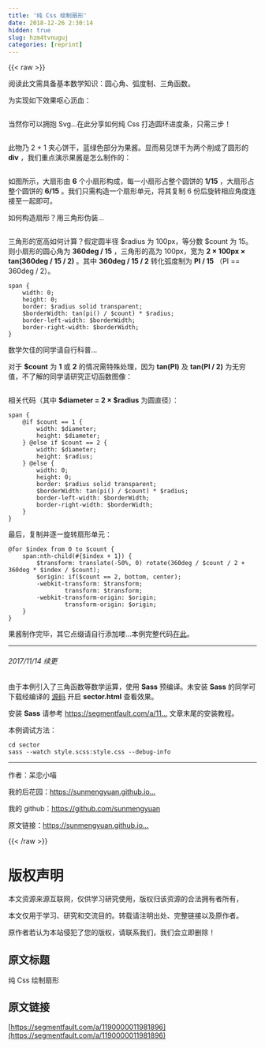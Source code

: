 ```yaml
---
title: '纯 Css 绘制扇形' 
date: 2018-12-26 2:30:14
hidden: true
slug: hzm4tvnuguj
categories: [reprint]
---
```


{{< raw >}}

                    
<p>阅读此文需具备基本数学知识：圆心角、弧度制、三角函数。</p>
<p>为实现如下效果呕心沥血：</p>
<p><span class="img-wrap"><img data-src="http://oz54mleef.bkt.clouddn.com/example.jpg" src="https://static.alili.techhttp://oz54mleef.bkt.clouddn.com/example.jpg" alt="" title="" style="cursor: pointer; display: inline;"></span></p>
<p>当然你可以拥抱 Svg...在此分享如何纯 Css 打造圆环进度条，只需三步！</p>
<p><span class="img-wrap"><img data-src="http://oz54mleef.bkt.clouddn.com/coverage.jpg" src="https://static.alili.techhttp://oz54mleef.bkt.clouddn.com/coverage.jpg" alt="" title="" style="cursor: pointer; display: inline;"></span></p>
<p>此物乃 2 + 1 夹心饼干，蓝绿色部分为果酱。显而易见饼干为两个削成了圆形的 <strong>div</strong> ，我们重点演示果酱是怎么制作的：</p>
<p><span class="img-wrap"><img data-src="http://oz54mleef.bkt.clouddn.com/elem-sector.jpg" src="https://static.alili.techhttp://oz54mleef.bkt.clouddn.com/elem-sector.jpg" alt="" title="" style="cursor: pointer; display: inline;"></span></p>
<p>如图所示，大扇形由 <strong>6</strong> 个小扇形构成，每一小扇形占整个圆饼的 <strong>1/15</strong> ，大扇形占整个圆饼的 <strong>6/15</strong> 。我们只需构造一个扇形单元，将其复制 6 份后旋转相应角度连接至一起即可。</p>
<p>如何构造扇形？用三角形伪装...</p>
<p><span class="img-wrap"><img data-src="http://oz54mleef.bkt.clouddn.com/real-feature.jpg" src="https://static.alili.techhttp://oz54mleef.bkt.clouddn.com/real-feature.jpg" alt="" title="" style="cursor: pointer; display: inline;"></span></p>
<p>三角形的宽高如何计算？假定圆半径 $radius 为 100px，等分数 $count 为 15。则小扇形的圆心角为 <strong>360deg / 15</strong> ，三角形的高为 100px，宽为 <strong>2 × 100px × tan(360deg / 15 / 2)</strong> 。其中 <strong>360deg / 15 / 2</strong> 转化弧度制为 <strong>PI / 15</strong> （PI == 360deg / 2）。</p>
<div class="widget-codetool" style="display:none;">
      <div class="widget-codetool--inner">
      <span class="selectCode code-tool" data-toggle="tooltip" data-placement="top" title="" data-original-title="全选"></span>
      <span type="button" class="copyCode code-tool" data-toggle="tooltip" data-placement="top" data-clipboard-text="span {
    width: 0;
    height: 0;
    border: $radius solid transparent;
    $borderWidth: tan(pi() / $count) * $radius;
    border-left-width: $borderWidth;
    border-right-width: $borderWidth;
}" title="" data-original-title="复制"></span>
      <span type="button" class="saveToNote code-tool" data-toggle="tooltip" data-placement="top" title="" data-original-title="放进笔记"></span>
      </div>
      </div><pre class="css hljs"><code class="css"><span class="hljs-selector-tag">span</span> {
    <span class="hljs-attribute">width</span>: <span class="hljs-number">0</span>;
    <span class="hljs-attribute">height</span>: <span class="hljs-number">0</span>;
    <span class="hljs-attribute">border</span>: $radius solid transparent;
    $<span class="hljs-attribute">borderWidth</span>: <span class="hljs-built_in">tan</span>(pi() / $count) * $radius;
    <span class="hljs-attribute">border-left-width</span>: $borderWidth;
    <span class="hljs-attribute">border-right-width</span>: $borderWidth;
}</code></pre>
<p>数学欠佳的同学请自行科普...</p>
<p>对于 <strong>$count</strong> 为 <strong>1</strong> 或 <strong>2</strong> 的情况需特殊处理，因为 <strong>tan(PI)</strong> 及 <strong>tan(PI / 2)</strong> 为无穷值，不了解的同学请研究正切函数图像：</p>
<p><span class="img-wrap"><img data-src="http://oz54mleef.bkt.clouddn.com/tan.jpg" src="https://static.alili.techhttp://oz54mleef.bkt.clouddn.com/tan.jpg" alt="" title="" style="cursor: pointer; display: inline;"></span></p>
<p>相关代码（其中 <strong>$diameter = 2 × $radius</strong> 为圆直径）：</p>
<div class="widget-codetool" style="display:none;">
      <div class="widget-codetool--inner">
      <span class="selectCode code-tool" data-toggle="tooltip" data-placement="top" title="" data-original-title="全选"></span>
      <span type="button" class="copyCode code-tool" data-toggle="tooltip" data-placement="top" data-clipboard-text="span {
    @if $count == 1 {
        width: $diameter;
        height: $diameter;
    } @else if $count == 2 {
        width: $diameter;
        height: $radius;
    } @else {
        width: 0;
        height: 0;
        border: $radius solid transparent;
        $borderWidth: tan(pi() / $count) * $radius;
        border-left-width: $borderWidth;
        border-right-width: $borderWidth;
    }
}" title="" data-original-title="复制"></span>
      <span type="button" class="saveToNote code-tool" data-toggle="tooltip" data-placement="top" title="" data-original-title="放进笔记"></span>
      </div>
      </div><pre class="css hljs"><code class="css"><span class="hljs-selector-tag">span</span> {
    @if $count == 1 {
        <span class="hljs-attribute">width</span>: $diameter;
        <span class="hljs-attribute">height</span>: $diameter;
    } @<span class="hljs-keyword">else</span> if $count == <span class="hljs-number">2</span> {
        <span class="hljs-selector-tag">width</span>: $<span class="hljs-selector-tag">diameter</span>;
        <span class="hljs-selector-tag">height</span>: $<span class="hljs-selector-tag">radius</span>;
    } @<span class="hljs-keyword">else</span> {
        <span class="hljs-selector-tag">width</span>: 0;
        <span class="hljs-selector-tag">height</span>: 0;
        <span class="hljs-selector-tag">border</span>: $<span class="hljs-selector-tag">radius</span> <span class="hljs-selector-tag">solid</span> <span class="hljs-selector-tag">transparent</span>;
        $<span class="hljs-selector-tag">borderWidth</span>: <span class="hljs-selector-tag">tan</span>(<span class="hljs-selector-tag">pi</span>() / $<span class="hljs-selector-tag">count</span>) * $<span class="hljs-selector-tag">radius</span>;
        <span class="hljs-selector-tag">border-left-width</span>: $<span class="hljs-selector-tag">borderWidth</span>;
        <span class="hljs-selector-tag">border-right-width</span>: $<span class="hljs-selector-tag">borderWidth</span>;
    }
}</code></pre>
<p>最后，复制并逐一旋转扇形单元：</p>
<div class="widget-codetool" style="display:none;">
      <div class="widget-codetool--inner">
      <span class="selectCode code-tool" data-toggle="tooltip" data-placement="top" title="" data-original-title="全选"></span>
      <span type="button" class="copyCode code-tool" data-toggle="tooltip" data-placement="top" data-clipboard-text="@for $index from 0 to $count {
    span:nth-child(#{$index + 1}) {
        $transform: translate(-50%, 0) rotate(360deg / $count / 2 + 360deg * $index / $count);
        $origin: if($count == 2, bottom, center);
        -webkit-transform: $transform;
                transform: $transform;
        -webkit-transform-origin: $origin;
                transform-origin: $origin;
    }
}" title="" data-original-title="复制"></span>
      <span type="button" class="saveToNote code-tool" data-toggle="tooltip" data-placement="top" title="" data-original-title="放进笔记"></span>
      </div>
      </div><pre class="css hljs"><code class="css">@<span class="hljs-keyword">for</span> $index from <span class="hljs-number">0</span> to $count {
    <span class="hljs-selector-tag">span</span><span class="hljs-selector-pseudo">:nth-child(</span>#{$index + 1}) {
        $<span class="hljs-attribute">transform</span>: <span class="hljs-built_in">translate</span>(-50%, 0) <span class="hljs-built_in">rotate</span>(360deg / $count / 2 + 360deg * $index / $count);
        $<span class="hljs-attribute">origin</span>: <span class="hljs-built_in">if</span>($count == 2, bottom, center);
        <span class="hljs-attribute">-webkit-transform</span>: $transform;
                <span class="hljs-attribute">transform</span>: $transform;
        <span class="hljs-attribute">-webkit-transform-origin</span>: $origin;
                <span class="hljs-attribute">transform-origin</span>: $origin;
    }
}</code></pre>
<p>果酱制作完毕，其它点缀请自行添加喽...本例完整代码<a href="https://github.com/sunmengyuan/metis/tree/master/css/sector" rel="nofollow noreferrer" target="_blank">在此</a>。</p>
<hr>
<h6>2017/11/14 续更</h6>
<p>由于本例引入了三角函数等数学运算，使用 <strong>Sass</strong> 预编译。未安装 <strong>Sass</strong> 的同学可下载经编译的 <a href="http://oz54mleef.bkt.clouddn.com/sector.zip" rel="nofollow noreferrer" target="_blank">源码</a> 开启 <strong>sector.html</strong> 查看效果。</p>
<p>安装 <strong>Sass</strong> 请参考 <a href="https://segmentfault.com/a/1190000009466690">https://segmentfault.com/a/11...</a> 文章末尾的安装教程。</p>
<p>本例调试方法：</p>
<div class="widget-codetool" style="display:none;">
      <div class="widget-codetool--inner">
      <span class="selectCode code-tool" data-toggle="tooltip" data-placement="top" title="" data-original-title="全选"></span>
      <span type="button" class="copyCode code-tool" data-toggle="tooltip" data-placement="top" data-clipboard-text="cd sector
sass --watch style.scss:style.css --debug-info" title="" data-original-title="复制"></span>
      <span type="button" class="saveToNote code-tool" data-toggle="tooltip" data-placement="top" title="" data-original-title="放进笔记"></span>
      </div>
      </div><pre class="bash hljs"><code class="bash"><span class="hljs-built_in">cd</span> sector
sass --watch style.scss:style.css --debug-info</code></pre>
<hr>
<p>作者：呆恋小喵</p>
<p>我的后花园：<a href="https://sunmengyuan.github.io/garden/" rel="nofollow noreferrer" target="_blank">https://sunmengyuan.github.io...</a></p>
<p>我的 github：<a href="https://github.com/sunmengyuan" rel="nofollow noreferrer" target="_blank">https://github.com/sunmengyuan</a></p>
<p>原文链接：<a href="https://sunmengyuan.github.io/garden/2017/11/09/css-sector.html" rel="nofollow noreferrer" target="_blank">https://sunmengyuan.github.io...</a></p>

                
{{< /raw >}}

# 版权声明
本文资源来源互联网，仅供学习研究使用，版权归该资源的合法拥有者所有，

本文仅用于学习、研究和交流目的。转载请注明出处、完整链接以及原作者。

原作者若认为本站侵犯了您的版权，请联系我们，我们会立即删除！

## 原文标题
纯 Css 绘制扇形

## 原文链接
[https://segmentfault.com/a/1190000011981896](https://segmentfault.com/a/1190000011981896)

